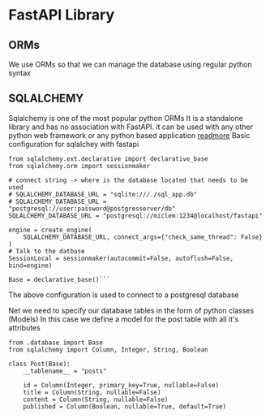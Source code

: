 # FastAPI Library

## ORMs

We use ORMs so that we can manage the database using regular python syntax

## SQLALCHEMY

Sqlalchemy is one of the most popular python ORMs
It is a standalone library and has no association with FastAPI. it can be used with any other python web framework or any python based application [readmore](https://docs.sqlalchemy.org/)
Basic configuration for sqlalchey with fastapi

````from sqlalchemy import create_engine
from sqlalchemy.ext.declarative import declarative_base
from sqlalchemy.orm import sessionmaker

# connect string -> where is the database located that needs to be used
# SQLALCHEMY_DATABASE_URL = "sqlite:///./sql_app.db"
# SQLALCHEMY_DATABASE_URL = "postgresql://user:password@postgresserver/db"
SQLALCHEMY_DATABASE_URL = "postgresql://miclem:1234@localhost/fastapi"

engine = create_engine(
    SQLALCHEMY_DATABASE_URL, connect_args={"check_same_thread": False}
)
# Talk to the datbase
SessionLocal = sessionmaker(autocommit=False, autoflush=False, bind=engine)

Base = declarative_base()```
````

The above configuration is used to connect to a postgresql database

Net we need to specify our database tables in the form of python classes (Models)
In this case we define a model for the post table with all it's attributes

```
from .database import Base
from sqlalchemy import Column, Integer, String, Boolean

class Post(Base):
    __tablename__ = "posts"

    id = Column(Integer, primary_key=True, nullable=False)
    title = Column(String, nullable=False)
    content = Column(String, nullable=False)
    published = Column(Boolean, nullable=True, default=True)
```
